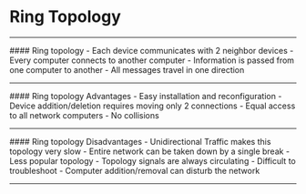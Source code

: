 # Ring Topology
<hr>
#### Ring topology
- Each device communicates with 2 neighbor devices
- Every computer connects to another computer
- Information is passed from one computer to another
- All messages travel in one direction

<hr>
#### Ring topology Advantages
- Easy installation and reconfiguration
- Device addition/deletion requires moving only 2 connections
- Equal access to all network computers
- No collisions

<hr>
#### Ring topology Disadvantages
- Unidirectional Traffic makes this topology very slow
- Entire network can be taken down by a single break
- Less popular topology
- Topology signals are always circulating
- Difficult to troubleshoot
- Computer addition/removal can disturb the network

<hr>
